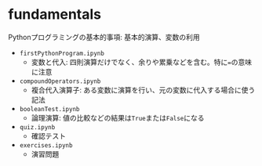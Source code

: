 # fundamentals
Pythonプログラミングの基本的事項: 基本的演算、変数の利用

- `firstPythonProgram.ipynb`
    - 変数と代入: 四則演算だけでなく、余りや累乗などを含む。特に`=`の意味に注意
- `compoundOperators.ipynb`
    - 複合代入演算子: ある変数に演算を行い、元の変数に代入する場合に使う記法
- `booleanTest.ipynb`
    - 論理演算: 値の比較などの結果は`True`または`False`になる
- `quiz.ipynb`
    - 確認テスト
- `exercises.ipynb`
    - 演習問題